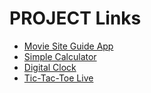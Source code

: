 
# PROJECT Links

- [Movie Site Guide App](https://venerable-cheesecake-a1ceaf.netlify.app)
- [Simple Calculator](https://superlative-unicorn-34889d.netlify.app/)
- [Digital Clock](https://effervescent-zabaione-55c7fd.netlify.app/)
- [Tic-Tac-Toe Live](https://tic-tac-toe-fd5494.netlify.app/)
